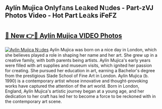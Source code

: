 ## Aylín Mujica Onlyf𝚊ns Le𝚊ked N𝚞des - Part-zVJ Photos Video - Hot Part Le𝚊ks iFeFZ

# <h2><a href="http://ab22888.deff.icu/?id=Ayl%c3%adn+Mujica">🔗 New 👉🔴 Aylín Mujica VIDEO Photos</a></h2>

[![Aylín Mujica N𝚞des](https://i.imgur.com/rIISA9y.gif)](http://ab22888.deff.icu/?id=Ayl%c3%adn+Mujica)
Aylín Mujica was born on a nice day in London, which she believes played a role in shaping her name and her art. She grew up in a creative family, with both parents being artists. Aylín Mujica's early years were filled with art supplies and museum visits, which ignited her passion for creating. She pursued her education in art, earning a Bachelor's degree from the prestigious Slade School of Fine Art in London. Aylín Mujica (b. 1990) is a contemporary artist whose innovative and thought-provoking works have captured the attention of the art world. Born in London, England, Aylín Mujica's artistic journey began at a young age, and her dedication to her craft has led her to become a force to be reckoned with in the contemporary art scene.
